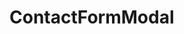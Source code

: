 <!-- <LeadForm /> -->
<!-- <GoldenVisaForm /> -->
<!-- :channelCategories="['Visa', 'Residence', 'Investment']" -->

# ContactFormModal

<!-- <ContactFormModal
buttonText="Obtener una consulta gratuita"
channelId="Golden Visa"
@success="handleSuccess"
/> -->

<script setup>
const handleSuccess = () => {
  // Acciones adicionales después del envío exitoso
  consol.lo('Formulario enviado')
}
</script>
